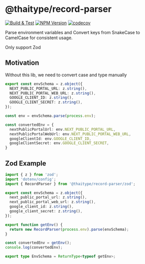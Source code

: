 # @thaitype/record-parser

 [![Build & Test](https://github.com/thaitype/record-parser/actions/workflows/test.yml/badge.svg)](https://github.com/thaitype/record-parser/actions/workflows/test.yml)
 [![NPM Version ](https://img.shields.io/npm/v/@thaitype/record-parser)](https://www.npmjs.com/package/@thaitype/record-parser)
[![codecov](https://codecov.io/gh/thaitype/record-parser/branch/main/graph/badge.svg?token=4KIB8OINNL)](https://codecov.io/gh/thaitype/record-parser)   

Parse environment variables and Convert keys from SnakeCase to CamelCase for consistent usage.

Only support Zod

## Motivation

Without this lib, we need to convert case and type manually

```ts
export const envSchema = z.object({
  NEXT_PUBLIC_PORTAL_URL: z.string(),
  NEXT_PUBLIC_PORTAL_WEB_URL: z.string(),
  GOOGLE_CLIENT_ID: z.string(),
  GOOGLE_CLIENT_SECRET: z.string(),
});

const env = envSchema.parse(process.env);

const convertedEnv = {
  nextPublicPortalUrl: env.NEXT_PUBLIC_PORTAL_URL,
  nextPublicPortalWebUrl: env.NEXT_PUBLIC_PORTAL_WEB_URL,
  googleClientId: env.GOOGLE_CLIENT_ID,
  googleClientSecret: env.GOOGLE_CLIENT_SECRET,
}
```

## Zod Example

```ts
import { z } from 'zod';
import 'dotenv/config';
import { RecordParser } from '@thaitype/record-parser/zod';

export const envSchema = z.object({
  next_public_portal_url: z.string(),
  next_public_portal_web_url: z.string(),
  google_client_id: z.string(),
  google_client_secret: z.string(),
});

export function getEnv() {
  return new RecordParser(process.env).parse(envSchema);
}

const convertedEnv = getEnv();
console.log(convertedEnv);

export type EnvSchema = ReturnType<typeof getEnv>;
```


